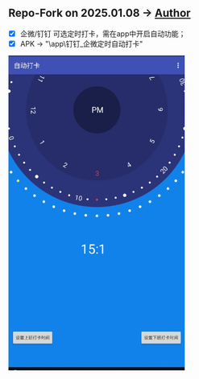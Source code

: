 Repo-Fork on 2025.01.08
→ [Author](https://github.com/lvlife/AutomaticTask)
---
- [x] 企微/钉钉 可选定时打卡，需在app中开启自动功能；
- [x] APK → "\app\钉钉_企微定时自动打卡"
      
<img src="./app/SAMPLE.png" width="350" />

